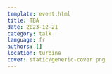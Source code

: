 ```yaml
---
template: event.html
title: TBA
date: 2023-12-21
category: talk
language: fr
authors: []
location: turbine
cover: static/generic-cover.png
---
```

